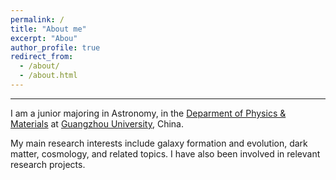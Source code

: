 ```yaml
---
permalink: /
title: "About me"
excerpt: "Abou"
author_profile: true
redirect_from: 
  - /about/
  - /about.html
---
```

---


I am a junior majoring in Astronomy, in the [Deparment of Physics & Materials](https://spee.gzhu.edu.cn/index.htm) 
at [Guangzhou University](https://www.gzhu.edu.cn/), China.

My main research interests include galaxy formation and evolution, dark matter, cosmology, and related topics. I have also been involved in relevant research projects.
